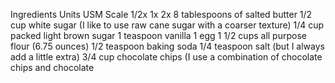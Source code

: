 Ingredients
Units USM
Scale
1/2x
1x
2x
8 tablespoons of salted butter
1/2 cup white sugar (I like to use raw cane sugar with a coarser texture)
1/4 cup packed light brown sugar
1 teaspoon vanilla
1 egg
1 1/2 cups all purpose flour (6.75 ounces)
1/2 teaspoon baking soda
1/4 teaspoon salt (but I always add a little extra)
3/4 cup chocolate chips (I use a combination of chocolate chips and chocolate
